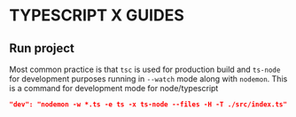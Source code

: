 # TYPESCRIPT X GUIDES

## Run project

Most  common practice is that `tsc` is used for production build and `ts-node` for development purposes running in `--watch` mode along with `nodemon`. This is a command for development mode for node/typescript

```json
"dev": "nodemon -w *.ts -e ts -x ts-node --files -H -T ./src/index.ts"
```

